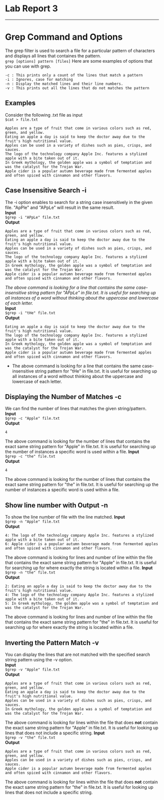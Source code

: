 # Lab Report 3
---

# Grep Command and Options
The grep filter is used to search a file for a particular pattern of characters and displays all lines that containes the pattern.   
`grep [options] pattern [files]`
Here are some examples of options that you can use with grep.
```
-c : This prints only a count of the lines that match a pattern
-i : Ignores, case for matching
-n : Display the matched lines and their line numbers.
-v : This prints out all the lines that do not matches the pattern
```

## Examples
Consider the following .txt file as input  
`$cat > file.txt`
```
Apples are a type of fruit that come in various colors such as red, green, and yellow.
Eating an apple a day is said to keep the doctor away due to the fruit's high nutritional value.
Apples can be used in a variety of dishes such as pies, crisps, and sauces.
The logo of the technology company Apple Inc. features a stylized apple with a bite taken out of it.
In Greek mythology, the golden apple was a symbol of temptation and was the catalyst for the Trojan War.
Apple cider is a popular autumn beverage made from fermented apples and often spiced with cinnamon and other flavors.
```

## Case Insensitive Search -i
The -i option enables to search for a string case insensitively in the given file. "ApPle" and "APpLe" will result in the same result.  
**Input**   
`$grep -i "APpLe" file.txt`     
**Output**    
```
Apples are a type of fruit that come in various colors such as red, green, and yellow.
Eating an apple a day is said to keep the doctor away due to the fruit's high nutritional value.
Apples can be used in a variety of dishes such as pies, crisps, and sauces.
The logo of the technology company Apple Inc. features a stylized apple with a bite taken out of it.
In Greek mythology, the golden apple was a symbol of temptation and was the catalyst for the Trojan War.
Apple cider is a popular autumn beverage made from fermented apples and often spiced with cinnamon and other flavors.
```
*The above command is looking for a line that contains the same case-insensitive string pattern for "APpLe" in file.txt. It is useful for searching up all instances of a word without thinking about the uppercase and lowercase of each letter.*      
**Input**   
`$grep -i "tHe" file.txt`   
**Output**    
```
Eating an apple a day is said to keep the doctor away due to the fruit's high nutritional value.
The logo of the technology company Apple Inc. features a stylized apple with a bite taken out of it.
In Greek mythology, the golden apple was a symbol of temptation and was the catalyst for the Trojan War.
Apple cider is a popular autumn beverage made from fermented apples and often spiced with cinnamon and other flavors.
```
* The above command is looking for a line that contains the same case-insensitive string pattern for "tHe" in file.txt. It is useful for searching up all instances of a word without thinking about the uppercase and lowercase of each letter.    
## Displaying the Number of Matches -c
We can find the number of lines that matches the given string/pattern.    
**Input**   
`$grep -c "Apple" file.txt`     
**Output**    
```
4
```
The above command is looking for the number of lines that contains the exact same string pattern for "Apple" in file.txt. It is useful for searching up the number of instances a specific word is used within a file.
**Input**   
`$grep -c "the" file.txt`     
**Output**    
```
4
```
The above command is looking for the number of lines that contains the exact same string pattern for "the" in file.txt. It is useful for searching up the number of instances a specific word is used within a file.
## Show line number with Output -n
To show the line number of file with the line matched. 
**Input**   
`$grep -n "Apple" file.txt`     
**Output**    
```
4: The logo of the technology company Apple Inc. features a stylized apple with a bite taken out of it.
6: Apple cider is a popular autumn beverage made from fermented apples and often spiced with cinnamon and other flavors.
```
The above command is looking for lines and number of line within the file that contains the exact same string pattern for "Apple" in file.txt. It is useful for searching up for where exactly the string is located within a file.
**Input**   
`$grep -n "the" file.txt`   
**Output**    
```
2: Eating an apple a day is said to keep the doctor away due to the fruit's high nutritional value.
4: The logo of the technology company Apple Inc. features a stylized apple with a bite taken out of it.
5: In Greek mythology, the golden apple was a symbol of temptation and was the catalyst for the Trojan War.
```
The above command is looking for lines and number of line within the file that contains the exact same string pattern for "the" in file.txt. It is useful for searching up for where exactly the string is located within a file.
## Inverting the Pattern Match -v 
You can display the lines that are not matched with the specified search string pattern using the -v option.  
**Input**   
`$grep -v "Apple" file.txt`     
**Output**    
```
Apples are a type of fruit that come in various colors such as red, green, and yellow.
Eating an apple a day is said to keep the doctor away due to the fruit's high nutritional value.
Apples can be used in a variety of dishes such as pies, crisps, and sauces.
In Greek mythology, the golden apple was a symbol of temptation and was the catalyst for the Trojan War.
```
The above command is looking for lines within the file that does **not** contain the exact same string pattern for "Apple" in file.txt. It is useful for looking up lines that does not include a specific string.
**Input**   
`$grep -v "the" file.txt`   
**Output**    
```
Apples are a type of fruit that come in various colors such as red, green, and yellow.
Apples can be used in a variety of dishes such as pies, crisps, and sauces.
Apple cider is a popular autumn beverage made from fermented apples and often spiced with cinnamon and other flavors.
```
The above command is looking for lines within the file that does **not** contain the exact same string pattern for "the" in file.txt. It is useful for looking up lines that does not include a specific string.
